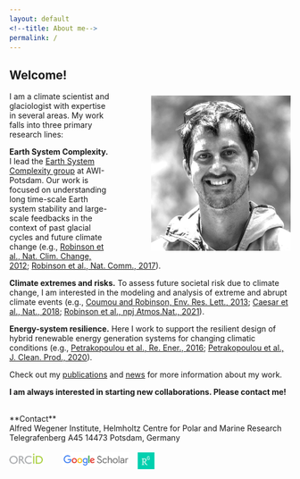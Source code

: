 ```yaml
---
layout: default
<!--title: About me-->
permalink: /
---
```


<h2>Welcome!</h2>

<img src="files/figs/alex_profile_bw_cropped.jpg" alt="Alexander Robinson" width="250px" style="float: right;margin-left: 70px;margin-top: 7px;margin-bottom: 5px">

I am a climate scientist and glaciologist with expertise in several areas. My work falls into three primary research lines:

**Earth System Complexity.**
I lead the <a href="https://www.awi.de/en/science/geosciences/polar-terrestrial-environmental-systems/research-foci/earth-system-complexity.html" target="_blank">Earth System Complexity group</a> at AWI-Potsdam. Our work is focused on understanding long time-scale Earth system stability and large-scale feedbacks in the context of past glacial cycles and future climate change (e.g., 
<a href="https://www.nature.com/articles/nclimate1449" target="_blank">Robinson et al., Nat. Clim. Change, 2012</a>; 
<a href="https://www.nature.com/articles/ncomms16008" target="_blank">Robinson et al., Nat. Comm., 2017</a>).

**Climate extremes and risks.**
To assess future societal risk due to climate change, I am interested in the modeling and analysis of extreme and abrupt climate events (e.g., 
<a href="https://iopscience.iop.org/article/10.1088/1748-9326/8/3/034018" target="_blank">Coumou and Robinson, Env. Res. Lett., 2013</a>; 
<a href="https://www.nature.com/articles/s41586-018-0006-5" target="_blank">Caesar et al., Nat., 2018</a>; 
<a href="https://www.nature.com/articles/s41586-018-0006-5" target="_blank">Robinson et al., npj Atmos.Nat., 2021</a>).

**Energy-system resilience.**
Here I work to support the resilient design of hybrid renewable energy generation systems for changing climatic conditions (e.g., 
<a href="https://www.sciencedirect.com/science/article/abs/pii/S0960148116304414?via%3Dihub" target="_blank">Petrakopoulou et al., Re. Ener., 2016</a>; 
<a href="https://www.sciencedirect.com/science/article/abs/pii/S0959652620328614?via%3Dihub" target="_blank">Petrakopoulou et al., J. Clean. Prod., 2020</a>).

Check out my [publications](publications/) and [news](news/) for more information about my work.

<b>I am always interested in starting new collaborations. Please contact me!</b><br/>


<br>
**Contact**<br>
Alfred Wegener Institute, Helmholtz Centre for Polar and Marine Research    
Telegrafenberg A45  
14473 Potsdam, Germany  

[<img src="/files/orcid-logo.png" alt="Alexander Robinson" width="60px" style="float: left;margin-right: 35px;margin-top: 6px;margin-bottom: 0px;">](http://orcid.org/0000-0003-3519-5293)
[<img src="/files/Scholar.png" alt="Alexander Robinson" width="120px" style="float: left;margin-right:15px;margin-top: 4px;margin-bottom: 0px;">](https://scholar.google.es/citations?user=3cU6ewMAAAAJ&amp;hl=en)
[<img src="/files/researchgate-dss.png" alt="Alexander Robinson" width="30px" style="float: left;margin-right: 0px;margin-top: 4px;margin-bottom: 0px;">](https://www.researchgate.net/profile/Alexander-Robinson-8)
